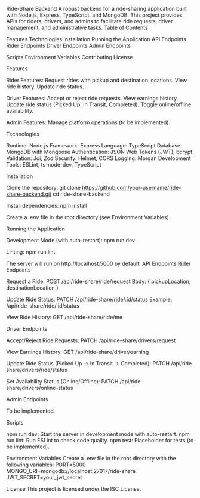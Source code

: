 Ride-Share Backend
A robust backend for a ride-sharing application built with Node.js, Express, TypeScript, and MongoDB. This project provides APIs for riders, drivers, and admins to facilitate ride requests, driver management, and administrative tasks.
Table of Contents

Features
Technologies
Installation
Running the Application
API Endpoints
Rider Endpoints
Driver Endpoints
Admin Endpoints


Scripts
Environment Variables
Contributing
License

Features

Rider Features:
Request rides with pickup and destination locations.
View ride history.
Update ride status.


Driver Features:
Accept or reject ride requests.
View earnings history.
Update ride status (Picked Up, In Transit, Completed).
Toggle online/offline availability.


Admin Features:
Manage platform operations (to be implemented).



Technologies

Runtime: Node.js
Framework: Express
Language: TypeScript
Database: MongoDB with Mongoose
Authentication: JSON Web Tokens (JWT), bcrypt
Validation: Joi, Zod
Security: Helmet, CORS
Logging: Morgan
Development Tools: ESLint, ts-node-dev, TypeScript

Installation

Clone the repository:
git clone https://github.com/your-username/ride-share-backend.git
cd ride-share-backend


Install dependencies:
npm install


Create a .env file in the root directory (see Environment Variables).


Running the Application

Development Mode (with auto-restart):
npm run dev


Linting:
npm run lint



The server will run on http://localhost:5000 by default.
API Endpoints
Rider Endpoints

Request a Ride:
POST /api/ride-share/ride/request
Body: { pickupLocation, destinationLocation }


Update Ride Status:
PATCH /api/ride-share/ride/:id/status
Example: /api/ride-share/ride/:id/status


View Ride History:
GET /api/ride-share/ride/me



Driver Endpoints

Accept/Reject Ride Requests:
PATCH /api/ride-share/drivers/request


View Earnings History:
GET /api/ride-share/driver/earning


Update Ride Status (Picked Up → In Transit → Completed):
PATCH /api/ride-share/drivers/ride/status


Set Availability Status (Online/Offline):
PATCH /api/ride-share/drivers/online-status



Admin Endpoints

To be implemented.

Scripts

npm run dev: Start the server in development mode with auto-restart.
npm run lint: Run ESLint to check code quality.
npm test: Placeholder for tests (to be implemented).

Environment Variables
Create a .env file in the root directory with the following variables:
PORT=5000
MONGO_URI=mongodb://localhost:27017/ride-share
JWT_SECRET=your_jwt_secret



License
This project is licensed under the ISC License.
